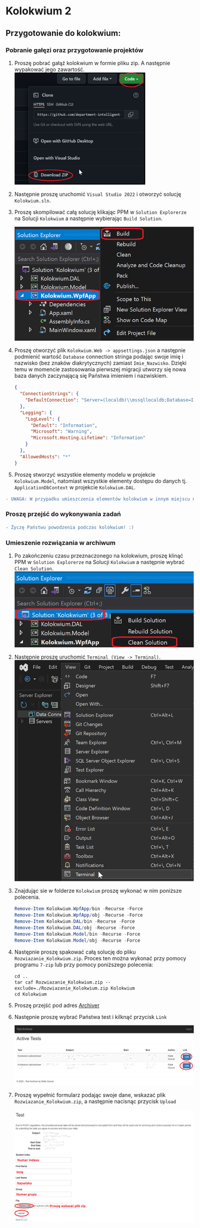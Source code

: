 # Kolokwium 2
## Przygotowanie do kolokwium:
### Pobranie gałęzi oraz przygotowanie projektów
1) Proszę pobrać gałąź kolokwium w formie pliku zip. A następnie wypakować jego zawartość.
  <img src="Img/download_zip.png" width=350 height=300></img>
2) Następnie proszę uruchomić `Visual Studio 2022` i otworzyć solucję `Kolokwium.sln`.  
3) Proszę skompilować całą solucję klikając PPM w `Solution Explorerze` na Solucji `Kolokwium` a następnie wybierając `Build Solution`.

    ![Alt text](Img/compile_solution.png?raw=true)

4) Proszę otworzyć plik `Kolokwium.Web -> appsettings.json` a następnie podmienić wartość `Database` connection stringa podając swoje imię i nazwisko (bez znaków diakrytycznych) zamiast `Imie_Nazwisko`. Dzięki temu w momencie zastosowania pierwszej migracji utworzy się nowa baza danych zaczynającą się Państwa imieniem i nazwiskiem.
    ```json
    {
      "ConnectionStrings": {
        "DefaultConnection": "Server=(localdb)\\mssqllocaldb;Database=Imie_Nazwisko_Kolokwium2_AppDb;Trusted_Connection=True;MultipleActiveResultSets=true"
      },
      "Logging": {
        "LogLevel": {
          "Default": "Information",
          "Microsoft": "Warning",
          "Microsoft.Hosting.Lifetime": "Information"
        }
      },
      "AllowedHosts": "*"
    }
    ```  
5) Proszę stworzyć wszystkie elementy modelu w projekcie `Kolokwium.Model`, natomiast wszystkie elementy dostępu do danych tj. `ApplicationDbContext` w projekcie `Kolokwium.DAL`. 
```diff
- UWAGA: W przypadku umieszczenia elementów kolokwium w innym miejscu niż powyższej określone, spowoduje znaczne obniżenie oceny lub uzyskanie oceny niedostatecznej. 
```
### Proszę przejść do wykonywania zadań

```diff
- Życzę Państwu powodzenia podczas kolokwium! :)
```
### Umieszenie rozwiązania w archiwum
1)  Po zakończeniu czasu przeznaczonego na kolokwium, proszę klinąć PPM w `Solution Explorerze` na Solucji `Kolokwium` a następnie wybrać `Clean Solution`.
    ![Alt text](Img/clean_solution.png?raw=true)
2) Następnie proszę uruchomić `Terminal (View -> Terminal)`.
     ![Alt text](Img/open_terminal.png?raw=true)
3) Znajdując sie w folderze `Kolokwium` proszę wykonać w nim poniższe polecenia.
    ```powershell
   Remove-Item Kolokwium.WpfApp/bin -Recurse -Force
   Remove-Item Kolokwium.WpfApp/obj -Recurse -Force
   Remove-Item Kolokwium.DAL/bin -Recurse -Force
   Remove-Item Kolokwium.DAL/obj -Recurse -Force
   Remove-Item Kolokwium.Model/bin -Recurse -Force
   Remove-Item Kolokwium.Model/obj -Recurse -Force
    
    ```
 
 4) Następnie proszę spakować całą solucję do pliku `Rozwiazanie_Kolokwium.zip`. Proces ten można wykonać przy pomocy programu `7-zip` lub przy pomocy poniższego polecenia:
    ```
    cd ..
    tar caf Rozwiazanie_Kolokwium.zip --exclude=./Rozwiazanie_Kolokwium.zip Kolokwium
    cd Kolokwium 

    ```
5)  Proszę przejść pod adres [Archiver](http://ik2a.kik.pcz.czest.pl/archiver/TestArchive/Index)
6)  Następnie proszę wybrać Państwa test i kilknąć przycisk `Link`

    ![Alt text](Img/ArchiverUpload1.png?raw=true)
    
7)  Proszę wypełnić formularz podając swoje dane, wskazać plik `Rozwiazanie_Kolokwium.zip`, a następnie nacisnąc przycisk `Upload`

    ![Alt text](Img/ArchiverUpload2.png?raw=true)
    
 

